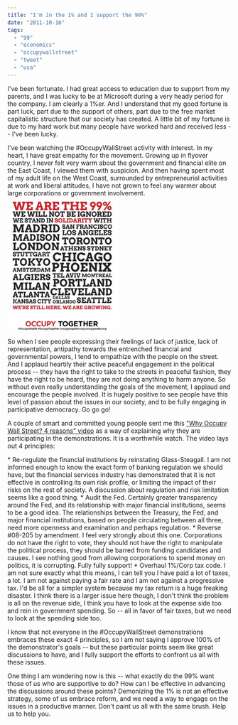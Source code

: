 ```yaml
---
title: "I'm in the 1% and I support the 99%"
date: "2011-10-16"
tags: 
  - "99"
  - "economics"
  - "occupywallstreet"
  - "tweet"
  - "usa"
---
```


I've been fortunate. I had great access to education due to support from my parents, and I was lucky to be at Microsoft during a very heady period for the company. I am clearly a 1%er. And I understand that my good fortune is part luck, part due to the support of others, part due to the free market capitalistic structure that our society has created. A little bit of my fortune is due to my hard work but many people have worked hard and received less -- I've been lucky.

I've been watching the #OccupyWallStreet activity with interest. In my heart, I have great empathy for the movement. Growing up in flyover country, I never felt very warm about the government and financial elite on the East Coast, I viewed them with suspicion. And then having spent most of my adult life on the West Coast, surrounded by entrepreneurial activities at work and liberal attitudes, I have not grown to feel any warmer about large corporations or government involvement. [![](images/occupy-together-250x300.jpg "occupy together")](http://theludwigs.com/wp-content/uploads/2011/10/occupy-together.jpg)

So when I see people expressing their feelings of lack of justice, lack of representation, antipathy towards the entrenched financial and governmental powers, I tend to empathize with the people on the street. And I applaud heartily their active peaceful engagement in the political process -- they have the right to take to the streets in peaceful fashion, they have the right to be heard, they are not doing anything to harm anyone. So without even really understanding the goals of the movement, I applaud and encourage the people involved. It is hugely positive to see people have this level of passion about the issues in our society, and to be fully engaging in participative democracy. Go go go!

A couple of smart and committed young people sent me this ["Why Occupy Wall Street? 4 reasons" video](http://www.youtube.com/watch?v=wK1MOMKZ8BI&feature=player_embedded) as a way of explaining why they are participating in the demonstrations. It is a worthwhile watch. The video lays out 4 principles:

\* Re-regulate the financial institutions by reinstating Glass-Steagall. I am not informed enough to know the exact form of banking regulation we should have, but the financial services industry has demonstrated that it is not effective in controlling its own risk profile, or limiting the impact of their risks on the rest of society. A discussion about regulation and risk limitation seems like a good thing. \* Audit the Fed. Certainly greater transparency around the Fed, and its relationship with major financial institutions, seems to be a good idea. The relationships between the Treasury, the Fed, and major financial institutions, based on people circulating between all three, need more openness and examination and perhaps regulation. \* Reverse #08-205 by amendment. I feel very strongly about this one. Corporations do not have the right to vote, they should not have the right to manipulate the political process, they should be barred from funding candidates and causes. I see nothing good from allowing corporations to spend money on politics, it is corrupting. Fully fully support! \* Overhaul 1%/Corp tax code. I am not sure exactly what this means, I can tell you I have paid a lot of taxes, a lot. I am not against paying a fair rate and I am not against a progressive tax. I'd be all for a simpler system because my tax return is a huge freaking disaster. I think there is a larger issue here though, I don't think the problem is all on the revenue side, I think you have to look at the expense side too and rein in government spending. So -- all in favor of fair taxes, but we need to look at the spending side too.

I know that not everyone in the #OccupyWallStreet demonstrations embraces these exact 4 principles, so I am not saying I approve 100% of the demonstrator's goals -- but these particular points seem like great discussions to have, and I fully support the efforts to confront us all with these issues.

One thing I am wondering now is this -- what exactly do the 99% want those of us who are supportive to do? How can I be effective in advancing the discussions around these points? Demonizing the 1% is not an effective strategy, some of us embrace reform, and we need a way to engage on the issues in a productive manner. Don't paint us all with the same brush. Help us to help you.
